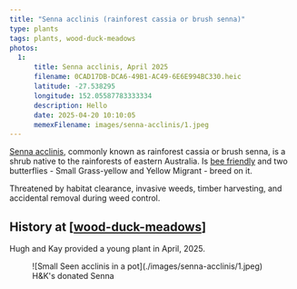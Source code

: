 ```yaml
---
title: "Senna acclinis (rainforest cassia or brush senna)"
type: plants
tags: plants, wood-duck-meadows
photos:
  1:
      title: Senna acclinis, April 2025
      filename: 0CAD17DB-DCA6-49B1-AC49-6E6E994BC330.heic
      latitude: -27.538295
      longitude: 152.05587783333334
      description: Hello
      date: 2025-04-20 10:10:05
      memexFilename: images/senna-acclinis/1.jpeg
---
```




[Senna acclinis](https://en.wikipedia.org/wiki/Senna_acclinis), commonly known as rainforest cassia or brush senna, is a shrub native to the rainforests of eastern Australia. Is [bee friendly](https://sown.com.au/senna-acclinis-caesalpinaceae-edge-senna/) and two butterflies - Small Grass-yellow and Yellow Migrant - breed on it.

Threatened by habitat clearance, invasive weeds, timber harvesting, and accidental removal during weed control.

## History at [[wood-duck-meadows]]

Hugh and Kay provided a young plant in April, 2025.

<figure markdown>
![Small Seen acclinis in a pot](./images/senna-acclinis/1.jpeg)
<caption>H&K's donated Senna</caption>
</figure>



[//begin]: # "Autogenerated link references for markdown compatibility"
[wood-duck-meadows]: ../wood-duck-meadows "Wood duck meadows"
[//end]: # "Autogenerated link references"
